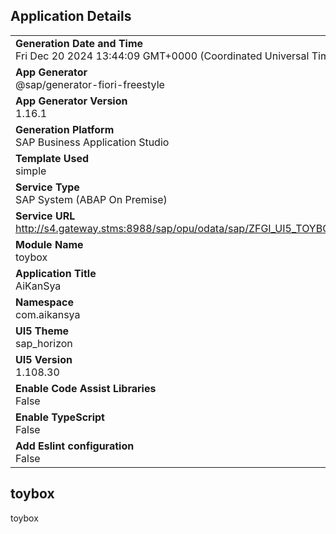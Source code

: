 ## Application Details
|               |
| ------------- |
|**Generation Date and Time**<br>Fri Dec 20 2024 13:44:09 GMT+0000 (Coordinated Universal Time)|
|**App Generator**<br>@sap/generator-fiori-freestyle|
|**App Generator Version**<br>1.16.1|
|**Generation Platform**<br>SAP Business Application Studio|
|**Template Used**<br>simple|
|**Service Type**<br>SAP System (ABAP On Premise)|
|**Service URL**<br>http://s4.gateway.stms:8988/sap/opu/odata/sap/ZFGI_UI5_TOYBOX_SRV|
|**Module Name**<br>toybox|
|**Application Title**<br>AiKanSya|
|**Namespace**<br>com.aikansya|
|**UI5 Theme**<br>sap_horizon|
|**UI5 Version**<br>1.108.30|
|**Enable Code Assist Libraries**<br>False|
|**Enable TypeScript**<br>False|
|**Add Eslint configuration**<br>False|

## toybox

toybox

